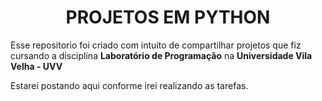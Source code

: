 <h1 align="center"> PROJETOS EM PYTHON </h1>

Esse repositorio foi criado com intuito de compartilhar projetos que fiz cursando a disciplina **Laboratório de Programação** na **Universidade Vila Velha - UVV** 

Estarei postando aqui conforme irei realizando as tarefas.



